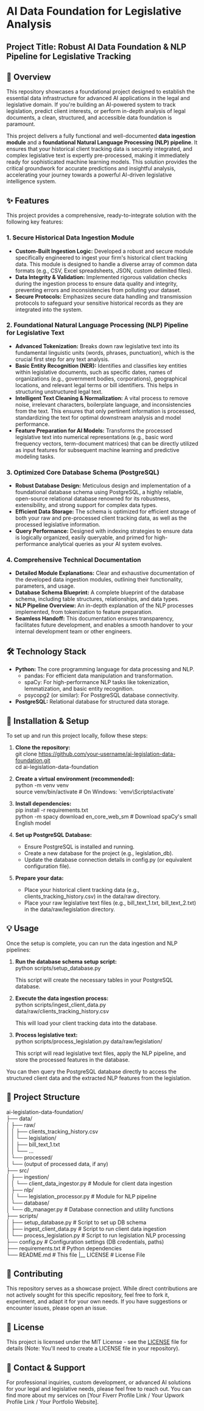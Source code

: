 # **AI Data Foundation for Legislative Analysis**

## **Project Title: Robust AI Data Foundation & NLP Pipeline for Legislative Tracking**

## **🚀 Overview**

This repository showcases a foundational project designed to establish the essential data infrastructure for advanced AI applications in the legal and legislative domain. If you're building an AI-powered system to track legislation, predict client interests, or perform in-depth analysis of legal documents, a clean, structured, and accessible data foundation is paramount.

This project delivers a fully functional and well-documented **data ingestion module** and a **foundational Natural Language Processing (NLP) pipeline**. It ensures that your historical client tracking data is securely integrated, and complex legislative text is expertly pre-processed, making it immediately ready for sophisticated machine learning models. This solution provides the critical groundwork for accurate predictions and insightful analysis, accelerating your journey towards a powerful AI-driven legislative intelligence system.

## **✨ Features**

This project provides a comprehensive, ready-to-integrate solution with the following key features:

### **1\. Secure Historical Data Ingestion Module**

* **Custom-Built Ingestion Logic:** Developed a robust and secure module specifically engineered to ingest your firm's historical client tracking data. This module is designed to handle a diverse array of common data formats (e.g., CSV, Excel spreadsheets, JSON, custom delimited files).  
* **Data Integrity & Validation:** Implemented rigorous validation checks during the ingestion process to ensure data quality and integrity, preventing errors and inconsistencies from polluting your dataset.  
* **Secure Protocols:** Emphasizes secure data handling and transmission protocols to safeguard your sensitive historical records as they are integrated into the system.

### **2\. Foundational Natural Language Processing (NLP) Pipeline for Legislative Text**

* **Advanced Tokenization:** Breaks down raw legislative text into its fundamental linguistic units (words, phrases, punctuation), which is the crucial first step for any text analysis.  
* **Basic Entity Recognition (NER):** Identifies and classifies key entities within legislative documents, such as specific dates, names of organizations (e.g., government bodies, corporations), geographical locations, and relevant legal terms or bill identifiers. This helps in structuring unstructured legal text.  
* **Intelligent Text Cleaning & Normalization:** A vital process to remove noise, irrelevant characters, boilerplate language, and inconsistencies from the text. This ensures that only pertinent information is processed, standardizing the text for optimal downstream analysis and model performance.  
* **Feature Preparation for AI Models:** Transforms the processed legislative text into numerical representations (e.g., basic word frequency vectors, term-document matrices) that can be directly utilized as input features for subsequent machine learning and predictive modeling tasks.

### **3\. Optimized Core Database Schema (PostgreSQL)**

* **Robust Database Design:** Meticulous design and implementation of a foundational database schema using PostgreSQL, a highly reliable, open-source relational database renowned for its robustness, extensibility, and strong support for complex data types.  
* **Efficient Data Storage:** The schema is optimized for efficient storage of both your raw and pre-processed client tracking data, as well as the processed legislative information.  
* **Query Performance:** Designed with indexing strategies to ensure data is logically organized, easily queryable, and primed for high-performance analytical queries as your AI system evolves.

### **4\. Comprehensive Technical Documentation**

* **Detailed Module Explanations:** Clear and exhaustive documentation of the developed data ingestion modules, outlining their functionality, parameters, and usage.  
* **Database Schema Blueprint:** A complete blueprint of the database schema, including table structures, relationships, and data types.  
* **NLP Pipeline Overview:** An in-depth explanation of the NLP processes implemented, from tokenization to feature preparation.  
* **Seamless Handoff:** This documentation ensures transparency, facilitates future development, and enables a smooth handover to your internal development team or other engineers.

## **🛠️ Technology Stack**

* **Python:** The core programming language for data processing and NLP.  
  * pandas: For efficient data manipulation and transformation.  
  * spaCy: For high-performance NLP tasks like tokenization, lemmatization, and basic entity recognition.  
  * psycopg2 (or similar): For PostgreSQL database connectivity.  
* **PostgreSQL:** Relational database for structured data storage.

## **🚀 Installation & Setup**

To set up and run this project locally, follow these steps:

1. **Clone the repository:**  
   git clone https://github.com/your-username/ai-legislation-data-foundation.git  
   cd ai-legislation-data-foundation

2. **Create a virtual environment (recommended):**  
   python \-m venv venv  
   source venv/bin/activate  \# On Windows: \`venv\\Scripts\\activate\`

3. **Install dependencies:**  
   pip install \-r requirements.txt  
   python \-m spacy download en\_core\_web\_sm \# Download spaCy's small English model

4. **Set up PostgreSQL Database:**  
   * Ensure PostgreSQL is installed and running.  
   * Create a new database for the project (e.g., legislation\_db).  
   * Update the database connection details in config.py (or equivalent configuration file).  
5. **Prepare your data:**  
   * Place your historical client tracking data (e.g., clients\_tracking\_history.csv) in the data/raw directory.  
   * Place your raw legislative text files (e.g., bill\_text\_1.txt, bill\_text\_2.txt) in the data/raw/legislation directory.

## **💡 Usage**

Once the setup is complete, you can run the data ingestion and NLP pipelines:

1. **Run the database schema setup script:**  
   python scripts/setup\_database.py

   This script will create the necessary tables in your PostgreSQL database.  
2. **Execute the data ingestion process:**  
   python scripts/ingest\_client\_data.py data/raw/clients\_tracking\_history.csv

   This will load your client tracking data into the database.  
3. **Process legislative text:**  
   python scripts/process\_legislation.py data/raw/legislation/

   This script will read legislative text files, apply the NLP pipeline, and store the processed features in the database.

You can then query the PostgreSQL database directly to access the structured client data and the extracted NLP features from the legislation.

## **📁 Project Structure**

ai-legislation-data-foundation/  
├── data/  
│   ├── raw/  
│   │   ├── clients\_tracking\_history.csv  
│   │   └── legislation/  
│   │       ├── bill\_text\_1.txt  
│   │       └── ...  
│   └── processed/  
│       └── (output of processed data, if any)  
├── src/  
│   ├── ingestion/  
│   │   └── client\_data\_ingestor.py   \# Module for client data ingestion  
│   ├── nlp/  
│   │   └── legislation\_processor.py  \# Module for NLP pipeline  
│   └── database/  
│       └── db\_manager.py             \# Database connection and utility functions  
├── scripts/  
│   ├── setup\_database.py             \# Script to set up DB schema  
│   ├── ingest\_client\_data.py         \# Script to run client data ingestion  
│   └── process\_legislation.py        \# Script to run legislation NLP processing  
├── config.py                         \# Configuration settings (DB credentials, paths)  
├── requirements.txt                  \# Python dependencies  
└── README.md                         \# This file
|__ LICENSE                           \# License File

## **🤝 Contributing**

This repository serves as a showcase project. While direct contributions are not actively sought for this specific repository, feel free to fork it, experiment, and adapt it for your own needs. If you have suggestions or encounter issues, please open an issue.

## **📄 License**

This project is licensed under the MIT License \- see the [LICENSE](https://www.google.com/search?q=LICENSE) file for details (Note: You'll need to create a LICENSE file in your repository).

## **📧 Contact & Support**

For professional inquiries, custom development, or advanced AI solutions for your legal and legislative needs, please feel free to reach out. You can find more about my services on \[Your Fiverr Profile Link / Your Upwork Profile Link / Your Portfolio Website\].
